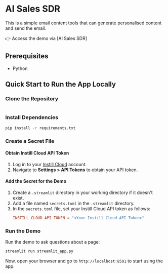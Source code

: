 # AI Sales SDR

This is a simple email content tools that can generate personalised content and send the email.

👉 Access the demo via [AI Sales SDR]


## Prerequisites
- Python

## Quick Start to Run the App Locally


### Clone the Repository
```bash
```

### Install Dependencies
```bash
pip install -r requirements.txt
```

### Create a Secret File

#### Obtain Instill Cloud API Token
1. Log in to your [Instill Cloud](https://instill.tech) account.
2. Navigate to **Settings > API Tokens** to obtain your API token.

#### Add the Secret for the Demo
1. Create a `.streamlit` directory in your working directory if it doesn't exist.
2. Add a file named `secrets.toml` in the `.streamlit` directory.
3. In the `secrets.toml` file, set your Instill Cloud API token as follows:
    ```toml
    INSTILL_CLOUD_API_TOKEN = "<Your Instill Cloud API Token>"
    ```

### Run the Demo

Run the demo to ask questions about a page:
```bash
streamlit run streamlit_app.py
```
Now, open your browser and go to `http://localhost:8501` to start using the app.
